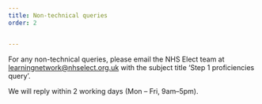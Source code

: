```yaml
---
title: Non-technical queries
order: 2


---
```

For any non-technical queries, please email the NHS Elect team at learningnetwork@nhselect.org.uk with the subject title ‘Step 1 proficiencies query’. ​

We will reply within 2 working days (Mon – Fri, 9am–5pm).​